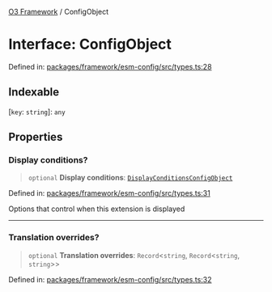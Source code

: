 [O3 Framework](../API.md) / ConfigObject

# Interface: ConfigObject

Defined in: [packages/framework/esm-config/src/types.ts:28](https://github.com/openmrs/openmrs-esm-core/blob/85cde3ce59cd3d29230c98040a3f53525e808725/packages/framework/esm-config/src/types.ts#L28)

## Indexable

\[`key`: `string`\]: `any`

## Properties

### Display conditions?

> `optional` **Display conditions**: [`DisplayConditionsConfigObject`](DisplayConditionsConfigObject.md)

Defined in: [packages/framework/esm-config/src/types.ts:31](https://github.com/openmrs/openmrs-esm-core/blob/85cde3ce59cd3d29230c98040a3f53525e808725/packages/framework/esm-config/src/types.ts#L31)

Options that control when this extension is displayed

***

### Translation overrides?

> `optional` **Translation overrides**: `Record`\<`string`, `Record`\<`string`, `string`\>\>

Defined in: [packages/framework/esm-config/src/types.ts:32](https://github.com/openmrs/openmrs-esm-core/blob/85cde3ce59cd3d29230c98040a3f53525e808725/packages/framework/esm-config/src/types.ts#L32)
